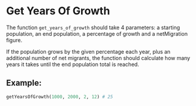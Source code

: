 # Get Years Of Growth

The function `get_years_of_growth` should take 4 parameters: a starting population, an end population, a percentage of growth and a netMigration figure.

If the population grows by the given percentage each year, plus an additional number of net migrants, the function should calculate how many years it takes until the end population total is reached.

## Example:

```py
getYearsOfGrowth(1000, 2000, 2, 12) # 25
```
